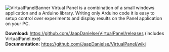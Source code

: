 ![VirtualPanelBanner](https://user-images.githubusercontent.com/21175753/57934315-c0307a80-78bf-11e9-8036-76c70648bdcb.png)
Virtual Panel is a combination of a small windows application and a Arduino library. Writing only Arduino code it is easy to setup control over experiments and display results on the Panel application on your PC.

**Download:** https://github.com/JaapDanielse/VirtualPanel/releases (includes VirtualPanel.exe)<br>
**Documentation:** https://github.com/JaapDanielse/VirtualPanel/wiki <br>
